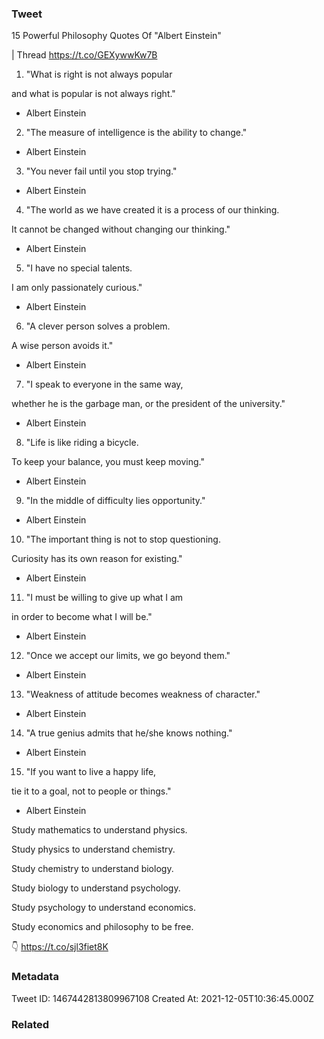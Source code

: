 ### Tweet
15 Powerful Philosophy Quotes Of "Albert Einstein"

| Thread https://t.co/GEXywwKw7B

1. "What is right is not always popular

and what is popular is not always right." 

- Albert Einstein

2. "The measure of intelligence is the ability to change." 

- Albert Einstein

3. "You never fail until you stop trying." 

- Albert Einstein

4. "The world as we have created it is a process of our thinking.

It cannot be changed without changing our thinking."

- Albert Einstein

5. "I have no special talents.

I am only passionately curious." 

- Albert Einstein

6. "A clever person solves a problem.

A wise person avoids it." 

- Albert Einstein

7. "I speak to everyone in the same way,

whether he is the garbage man,
or the president of the university."

- Albert Einstein

8. "Life is like riding a bicycle.

To keep your balance, you must keep moving." 

- Albert Einstein

9. "In the middle of difficulty lies opportunity."

- Albert Einstein

10. "The important thing is not to stop questioning.

Curiosity has its own reason for existing." 

- Albert Einstein

11. "I must be willing to give up what I am

in order to become what I will be." 

- Albert Einstein

12. "Once we accept our limits, we go beyond them." 

- Albert Einstein

13. "Weakness of attitude becomes weakness of character." 

- Albert Einstein

14. "A true genius admits that he/she knows nothing."

- Albert Einstein

15. "If you want to live a happy life,

tie it to a goal,
not to people or things." 

- Albert Einstein

Study mathematics to understand physics.

Study physics to understand chemistry.

Study chemistry to understand biology.

Study biology to understand psychology.

Study psychology to understand economics.

Study economics and philosophy to be free.

👇
https://t.co/sjl3fiet8K

### Metadata
Tweet ID: 1467442813809967108
Created At: 2021-12-05T10:36:45.000Z

### Related

